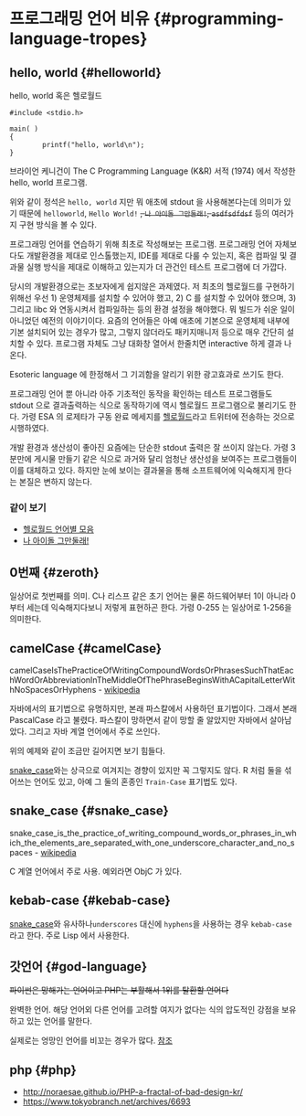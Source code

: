 # 프로그래밍 언어 비유 {#programming-language-tropes}

## hello, world {#helloworld}

hello, world 혹은 헬로월드

```
#include <stdio.h>

main( )
{
        printf("hello, world\n");
}
```

브라이언 케니건이 The C Programming Language (K&R) 서적 (1974) 에서 작성한 hello, world 프로그램.

위와 같이 정석은 `hello, world` 지만 뭐 애초에 stdout 을 사용해본다는데 의미가 있기 때문에 `helloworld`, `Hello World!` ~~, `나 아이돌 그만둘래!`, `asdfsdfdsf`~~ 등의 여러가지 구현 방식을 볼 수 있다.

프로그래밍 언어를 연습하기 위해 최초로 작성해보는 프로그램. 프로그래밍 언어 자체보다도 개발환경을 제대로 인스톨했는지, IDE를 제대로 다룰 수 있는지, 혹은 컴파일 및 결과물 실행 방식을 제대로 이해하고 있는지가 더 관건인 테스트 프로그램에 더 가깝다.

당시의 개발환경으로는 초보자에게 쉽지않은 과제였다. 저 최초의 헬로월드를 구현하기 위해선 우선 1) 운영체제를 설치할 수 있어야 했고, 2) C 를 설치할 수 있어야 했으며, 3) 그리고 libc 와 연동시켜서 컴파일하는 등의 환경 설정을 해야했다. 뭐 빌드가 쉬운 일이 아니었던 예전의 이야기이다. 요즘의 언어들은 아예 애초에 기본으로 운영체제 내부에 기본 설치되어 있는 경우가 많고, 그렇지 않더라도 패키지매니저 등으로 매우 간단히 설치할 수 있다. 프로그램 자체도 그냥 대화창 열어서 한줄치면 interactive 하게 결과 나온다.

Esoteric language 에 한정해서 그 기괴함을 알리기 위한 광고효과로 쓰기도 한다.

프로그래밍 언어 뿐 아니라 아주 기초적인 동작을 확인하는 테스트 프로그램들도 stdout 으로 결과출력하는 식으로 동작하기에 역시 헬로월드 프로그램으로 불리기도 한다. 가령 ESA 의 로제타가 구동 완료 메세지를 [헬로월드](https://twitter.com/esa_rosetta/status/425331522363596801)라고 트위터에 전송하는 것으로 시행하였다.

개발 환경과 생산성이 좋아진 요즘에는 단순한 stdout 출력은 잘 쓰이지 않는다. 가령 3분만에 게시물 만들기 같은 식으로 과거와 달리 엄청난 생산성을 보여주는 프로그램들이 이를 대체하고 있다. 하지만 눈에 보이는 결과물을 통해 소프트웨어에 익숙해지게 한다는 본질은 변하지 않는다.

### 같이 보기

* [헬로월드 언어별 모음](http://helloworldcollection.de/)
* [나 아이돌 그만둘래!](https://github.com/xnuk/idoru-yameru)

## 0번째 {#zeroth}
일상어로 첫번째를 의미. C나 리스프 같은 초기 언어는 물론 하드웨어부터 1이 아니라 0부터 세는데 익숙해지다보니 저렇게 표현하곤 한다. 가령 0-255 는 일상어로 1-256을 의미한다.

## camelCase {#camelCase}
camelCaseIsThePracticeOfWritingCompoundWordsOrPhrasesSuchThatEachWordOrAbbreviationInTheMiddleOfThePhraseBeginsWithACapitalLetterWithNoSpacesOrHyphens - [wikipedia](https://en.wikipedia.org/wiki/Camel_case)

자바에서의 표기법으로 유명하지만, 본래 파스칼에서 사용하던 표기법이다. 그래서 본래 PascalCase 라고 불렸다. 파스칼이 망하면서 같이 망할 줄 알았지만 자바에서 살아남았다. 그리고 자바 계열 언어에서 주로 쓰인다.

위의 예제와 같이 조금만 길어지면 보기 힘들다.

[snake_case](#snake_case)와는 상극으로 여겨지는 경향이 있지만 꼭 그렇지도 않다. R 처럼  둘을 섞어쓰는 언어도 있고, 아예 그 둘의 혼종인 `Train-Case` 표기법도 있다.

## snake_case {#snake_case}
snake_case_is_the_practice_of_writing_compound_words_or_phrases_in_which_the_elements_are_separated_with_one_underscore_character_and_no_spaces - [wikipedia](https://en.wikipedia.org/wiki/Snake_case)

C 계열 언어에서 주로 사용. 예외라면 ObjC 가 있다.

## kebab-case {#kebab-case}
[snake_case](#snake_case)와 유사하나`underscores` 대신에 `hyphens`을 사용하는 경우 `kebab-case` 라고 한다. 주로 Lisp 에서 사용한다.

## 갓언어 {#god-language}
~~파이썬은 망해가는 언어이고 PHP는 부활해서 1위를 탈환할 언어다~~

완벽한 언어. 해당 언어외 다른 언어를 고려할 여지가 없다는 식의 압도적인 강점을 보유하고 있는 언어를 말한다.

실제로는 엉망인 언어를 비꼬는 경우가 많다. [참조](https://www.google.se/url?sa=t&rct=j&q=&esrc=s&source=web&cd=1&cad=rja&uact=8&ved=0ahUKEwiD4PSJtcHQAhXMB8AKHSKmCgkQFggcMAA&url=https%3A%2F%2Ftwitter.com%2Fi%2Fmoments%2F788997459406000129&usg=AFQjCNGGG5if_BDRhoGbbmlCGb1-9NcXSQ)

## php {#php}

* http://noraesae.github.io/PHP-a-fractal-of-bad-design-kr/
* https://www.tokyobranch.net/archives/6693
